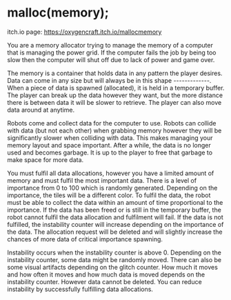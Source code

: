 # malloc(memory);

itch.io page: https://oxygencraft.itch.io/mallocmemory

You are a memory allocator trying to manage the memory of a computer that is managing the power grid.
If the computer fails the job by being too slow then the computer will shut off due to lack of power and game over.

The memory is a container that holds data in any pattern the player desires.
Data can come in any size but will always be in this shape -------------.
When a piece of data is spawned (allocated), it is held in a temporary buffer.
The player can break up the data however they want, but the more distance there is between data it will be slower to retrieve.
The player can also move data around at anytime.

Robots come and collect data for the computer to use.
Robots can collide with data (but not each other) when grabbing memory however they will be significantly slower when colliding with data.
This makes managing your memory layout and space important.
After a while, the data is no longer used and becomes garbage.
It is up to the player to free that garbage to make space for more data.

You must fulfil all data allocations, however you have a limited amount of memory and must fulfil the most important data.
There is a level of importance from 0 to 100 which is randomly generated. Depending on the importance, the tiles will be a different color.
To fulfil the data, the robot must be able to collect the data within an amount of time proportional to the importance.
If the data has been freed or is still in the temporary buffer, the robot cannot fulfil the data allocation and fulfilment will fail.
If the data is not fulfilled, the instability counter will increase depending on the importance of the data.
The allocation request will be deleted and will slightly increase the chances of more data of critical importance spawning.

Instability occurs when the instability counter is above 0.
Depending on the instability counter, some data might be randomly moved. There can also be some visual artifacts depending on the glitch counter.
How much it moves and how often it moves and how much data is moved depends on the instability counter.
However data cannot be deleted. You can reduce instability by successfully fulfilling data allocations.